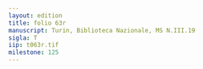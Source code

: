 ```yaml
---
layout: edition
title: folio 63r
manuscript: Turin, Biblioteca Nazionale, MS N.III.19
sigla: T
iip: t063r.tif
milestone: 125
---
```


